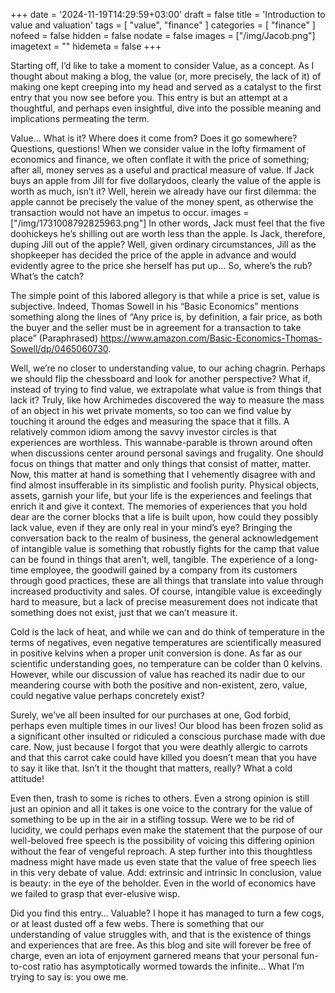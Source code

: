 +++
date = '2024-11-19T14:29:59+03:00'
draft = false
title = 'Introduction to value and valuation'
tags = [
    "value",
    "finance"
]
categories = [
    "finance"
]
nofeed = false
hidden = false
nodate = false
images = ["/img/Jacob.png"]
imagetext = ""
hidemeta = false
+++



Starting off, I’d like to take a moment to consider Value, as a concept. As I thought about making a blog, the value (or, more precisely, the lack of it) of making one kept creeping into my head and served as a catalyst to the first entry that you now see before you. This entry is but an attempt at a thoughtful, and perhaps even insightful, dive into the possible meaning and implications permeating the term. 

Value… What is it? Where does it come from? Does it go somewhere? Questions, questions! When we consider value in the lofty firmament of economics and finance, we often conflate it with the price of something; after all, money serves as a useful and practical measure of value. If Jack buys an apple from Jill for five dollarydoos, clearly the value of the apple is worth as much, isn’t it? Well, herein we already have our first dilemma: the apple cannot be precisely the value of the money spent, as otherwise the transaction would not have an impetus to occur. 
images = ["/img/1731008792825963.png"]
In other words, Jack must feel that the five doohickeys he’s shilling out are worth less than the apple. Is Jack, therefore, duping Jill out of the apple? Well, given ordinary circumstances, Jill as the shopkeeper has decided the price of the apple in advance and would evidently agree to the price she herself has put up… So, where’s the rub? What’s the catch? 
 
The simple point of this labored allegory is that while a price is set, value is subjective. Indeed, Thomas Sowell in his “Basic Economics” mentions something along the lines of “Any price is, by definition, a fair price, as both the buyer and the seller must be in agreement for a transaction to take place” (Paraphrased) https://www.amazon.com/Basic-Economics-Thomas-Sowell/dp/0465060730.  

Well, we’re no closer to understanding value, to our aching chagrin. Perhaps we should flip the chessboard and look for another perspective? What if, instead of trying to find value, we extrapolate what value is from things that lack it? Truly, like how Archimedes discovered the way to measure the mass of an object in his wet private moments, so too can we find value by touching it around the edges and measuring the space that it fills. A relatively common idiom among the savvy investor circles is that experiences are worthless. This wannabe-parable is thrown around often when discussions center around personal savings and frugality. One should focus on things that matter and only things that consist of matter, matter. Now, this matter at hand is something that I vehemently disagree with and find almost insufferable in its simplistic and foolish purity. Physical objects, assets, garnish your life, but your life is the experiences and feelings that enrich it and give it context. The memories of experiences that you hold dear are the corner blocks that a life is built upon, how could they possibly lack value, even if they are only real in your mind’s eye? 
Bringing the conversation back to the realm of business, the general acknowledgement of intangible value is something that robustly fights for the camp that value can be found in things that aren’t, well, tangible. The experience of a long-time employee, the goodwill gained by a company from its customers through good practices, these are all things that translate into value through increased productivity and sales. Of course, intangible value is exceedingly hard to measure, but a lack of precise measurement does not indicate that something does not exist, just that we can’t measure it.

Cold is the lack of heat, and while we can and do think of temperature in the terms of negatives, even negative temperatures are scientifically measured in positive kelvins when a proper unit conversion is done. As far as our scientific understanding goes, no temperature can be colder than 0 kelvins. However, while our discussion of value has reached its nadir due to our meandering course with both the positive and non-existent, zero, value, could negative value perhaps concretely exist? 

Surely, we’ve all been insulted for our purchases at one, God forbid, perhaps even multiple times in our lives! Our blood has been frozen solid as a significant other insulted or ridiculed a conscious purchase made with due care. Now, just because I forgot that you were deathly allergic to carrots and that this carrot cake could have killed you doesn’t mean that you have to say it like that. Isn’t it the thought that matters, really? What a cold attitude! 
 
Even then, trash to some is riches to others. Even a strong opinion is still just an opinion and all it takes is one voice to the contrary for the value of something to be up in the air in a stifling tossup. Were we to be rid of lucidity, we could perhaps even make the statement that the purpose of our well-beloved free speech is the possibility of voicing this differing opinion without the fear of vengeful reproach. A step further into this thoughtless madness might have made us even state that the value of free speech lies in this very debate of value. 
Add: extrinsic and intrinsic
In conclusion, value is beauty: in the eye of the beholder. Even in the world of economics have we failed to grasp that ever-elusive wisp. 

Did you find this entry… Valuable? I hope it has managed to turn a few cogs, or at least dusted off a few webs. There is something that our understanding of value struggles with, and that is the existence of things and experiences that are free. As this blog and site will forever be free of charge, even an iota of enjoyment garnered means that your personal fun-to-cost ratio has asymptotically wormed towards the infinite… What I’m trying to say is: you owe me. 

